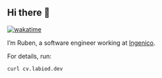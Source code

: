 ## Hi there 👋

<!-- WakaTime -->
[![wakatime](https://wakatime.com/badge/user/2d08dcba-b829-42d8-897d-6a005f58591f.svg)](https://wakatime.com/@2d08dcba-b829-42d8-897d-6a005f58591f)

I’m Ruben, a software engineer working at [Ingenico](https://ingenico.com).

For details, run:

```bash
curl cv.labiod.dev
```

